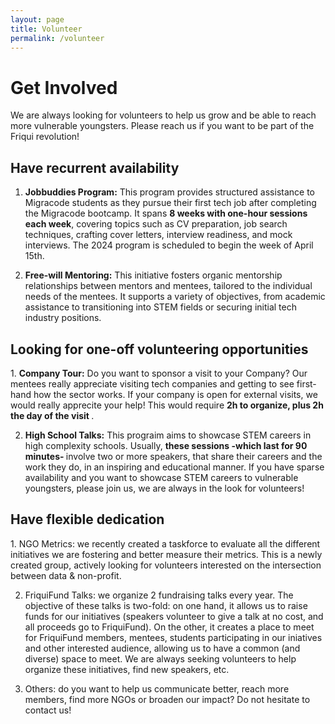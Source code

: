 ```yaml
---
layout: page
title: Volunteer
permalink: /volunteer
---
```


<h1>Get Involved</h1>

We are always looking for volunteers to help us grow and be able to reach more vulnerable youngsters. 
Please reach us if you want to be part of the Friqui revolution!

<h2>Have recurrent availability</h2>


1. <b>Jobbuddies Program:</b> This program provides structured assistance to Migracode students as they pursue their first tech job after completing the Migracode bootcamp. It spans <b>8 weeks with one-hour sessions each week</b>, covering topics such as CV preparation, job search techniques, crafting cover letters, interview readiness, and mock interviews. The 2024 program is scheduled to begin the week of April 15th.

2. <b>Free-will Mentoring:</b> This initiative fosters organic mentorship relationships between mentors and mentees, tailored to the individual needs of the mentees. It supports a variety of objectives, from academic assistance to transitioning into STEM fields or securing initial tech industry positions.

<h2> Looking for one-off volunteering opportunities </h2>
1. <b>Company Tour:</b> Do you want to sponsor a visit to your Company? Our mentees really appreciate visiting tech companies and getting to see first-hand how the sector works. If your company is open for external visits, we would really apprecite your help! This would require <b>2h to organize, plus 2h the day of the visit </b>.

2. <b>High School Talks:</b> This prograim aims to showcase STEM careers in high complexity schools. Usually, <b>these sessions -which last for 90 minutes- </b>involve two or more speakers, that share their careers and the work they do, in an inspiring and educational manner. If you have sparse availability and you want to showcase STEM careers to vulnerable youngsters, please join us, we are always in the look for volunteers! 

<h2>Have flexible dedication</h2>
1. NGO Metrics:  we recently created a taskforce to evaluate all the different initiatives we are fostering and better measure their metrics. This is a newly created group, actively looking for volunteers interested on the intersection between data & non-profit.

2. FriquiFund Talks: we organize 2 fundraising talks every year.  The objective of these talks is two-fold: on one hand, it allows us to raise funds for our initiatives (speakers volunteer to give a talk at no cost, and all proceeds go to FriquiFund). On the other, it creates a place to meet for FriquiFund members, mentees, students participating in our iniatives and other interested audience, allowing us to have a common (and diverse) space to meet. We are always seeking volunteers to help organize these initiatives, find new speakers, etc. 

3. Others: do you want to help us communicate better, reach more members, find more NGOs or broaden our impact? Do not hesitate to contact us!



